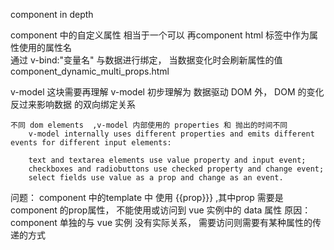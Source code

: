 component in depth

component 中的自定义属性
    相当于一个可以 再component html 标签中作为属性使用的属性名  
    通过 v-bind:"变量名"  与数据进行绑定， 当数据变化时会刷新属性的值
component_dynamic_multi_props.html



v-model 这块需要再理解
    v-model 初步理解为 数据驱动 DOM 外， DOM 的变化反过来影响数据 的双向绑定关系

    不同 dom elements  ,v-model 内部使用的 properties 和 抛出的时间不同
        v-model internally uses different properties and emits different events for different input elements:

        text and textarea elements use value property and input event;
        checkboxes and radiobuttons use checked property and change event;
        select fields use value as a prop and change as an event.
    

问题：
    component 中的template 中 使用 {{prop}}} ,其中prop 需要是 component 的prop属性， 不能使用或访问到 vue 实例中的 data 属性
    原因： component 单独的与  vue 实例 没有实际关系， 需要访问则需要有某种属性的传递的方式